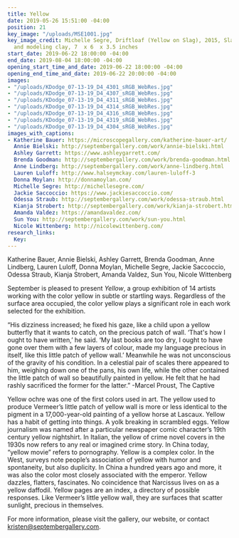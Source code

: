 ```yaml
---
title: Yellow
date: 2019-05-26 15:51:00 -04:00
position: 21
key_image: "/uploads/MSE1001.jpg"
key_image_credit: Michelle Segre, Driftloaf (Yellow on Slag), 2015, Slag, bread, paint,
  and modeling clay, 7  x 6  x 3.5 inches
start_date: 2019-06-22 18:00:00 -04:00
end_date: 2019-08-04 18:00:00 -04:00
opening_start_time_and_date: 2019-06-22 18:00:00 -04:00
opening_end_time_and_date: 2019-06-22 20:00:00 -04:00
images:
- "/uploads/KDodge_07-13-19_D4_4301_sRGB_WebRes.jpg"
- "/uploads/KDodge_07-13-19_D4_4307_sRGB_WebRes.jpg"
- "/uploads/KDodge_07-13-19_D4_4311_sRGB_WebRes.jpg"
- "/uploads/KDodge_07-13-19_D4_4314_sRGB_WebRes.jpg"
- "/uploads/KDodge_07-13-19_D4_4316_sRGB_WebRes.jpg"
- "/uploads/KDodge_07-13-19_D4_4319_sRGB_WebRes.jpg"
- "/uploads/KDodge_07-13-19_D4_4304_sRGB_WebRes.jpg"
images_with_captions:
- Katherine Bauer: https://microscopegallery.com/katherine-bauer-art/
  Annie Bielski: http://septembergallery.com/work/annie-bielski.html
  Ashley Garrett: https://www.ashleygarrett.com/
  Brenda Goodman: http://septembergallery.com/work/brenda-goodman.html
  Anne Lindberg: http://septembergallery.com/work/anne-lindberg.html
  Lauren Luloff: http://www.halseymckay.com/lauren-luloff-3
  Donna Moylan: http://donnamoylan.com/
  Michelle Segre: http://michellesegre.com/
  Jackie Saccoccio: https://www.jackiesaccoccio.com/
  Odessa Straub: http://septembergallery.com/work/odessa-straub.html
  Kianja Strobert: http://septembergallery.com/work/kianja-strobert.html
  Amanda Valdez: https://amandavaldez.com/
  Sun You: http://septembergallery.com/work/sun-you.html
  Nicole Wittenberg: http://nicolewittenberg.com/
research_links:
  Key: 
---
```


Katherine Bauer, Annie Bielski, Ashley Garrett, Brenda Goodman, Anne Lindberg, Lauren Luloff, Donna Moylan, Michelle Segre, Jackie Saccoccio, Odessa Straub, Kianja Strobert, Amanda Valdez, Sun You, Nicole Wittenberg

September is pleased to present *Yellow*, a group exhibition of 14 artists working with the color yellow in subtle or startling ways. Regardless of the surface area occupied, the color yellow plays a significant role in each work selected for the exhibition.

“His dizziness increased; he fixed his gaze, like a child upon a yellow butterfly that it wants to catch, on the precious patch of wall. ‘That's how I ought to have written,’ he said. ‘My last books are too dry, I ought to have gone over them with a few layers of colour, made my language precious in itself, like this little patch of yellow wall.’ Meanwhile he was not unconscious of the gravity of his condition. In a celestial pair of scales there appeared to him, weighing down one of the pans, his own life, while the other contained the little patch of wall so beautifully painted in yellow. He felt that he had rashly sacrificed the former for the latter.” -Marcel Proust, The Captive

Yellow ochre was one of the first colors used in art. The yellow used to produce Vermeer’s little patch of yellow wall is more or less identical to the pigment in a 17,000-year-old painting of a yellow horse at Lascaux. Yellow has a habit of getting into things. A yolk breaking in scrambled eggs. Yellow journalism was named after a particular newspaper comic character’s 19th century yellow nightshirt. In Italian, the yellow of crime novel covers in the 1930s now refers to any real or imagined crime story. In China today, “yellow movie” refers to pornography. Yellow is a complex color. In the West, surveys note people’s association of yellow with humor and spontaneity, but also duplicity. In China a hundred years ago and more, it was also the color most closely associated with the emperor. Yellow dazzles, flatters, fascinates. No coincidence that Narcissus lives on as a yellow daffodil. Yellow pages are an index, a directory of possible responses. Like Vermeer’s little yellow wall, they are surfaces that scatter sunlight, precious in themselves.

For more information, please visit the gallery, our website, or contact kristen@septembergallery.com.